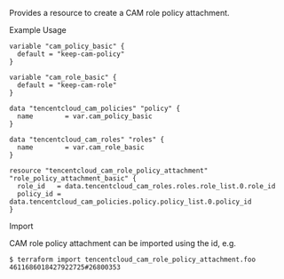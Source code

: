 Provides a resource to create a CAM role policy attachment.

Example Usage

```hcl
variable "cam_policy_basic" {
  default = "keep-cam-policy"
}

variable "cam_role_basic" {
  default = "keep-cam-role"
}

data "tencentcloud_cam_policies" "policy" {
  name        = var.cam_policy_basic
}

data "tencentcloud_cam_roles" "roles" {
  name        = var.cam_role_basic
}

resource "tencentcloud_cam_role_policy_attachment" "role_policy_attachment_basic" {
  role_id   = data.tencentcloud_cam_roles.roles.role_list.0.role_id
  policy_id = data.tencentcloud_cam_policies.policy.policy_list.0.policy_id
}
```

Import

CAM role policy attachment can be imported using the id, e.g.

```
$ terraform import tencentcloud_cam_role_policy_attachment.foo 4611686018427922725#26800353
```